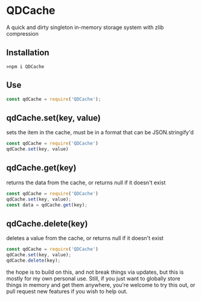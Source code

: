 # QDCache
A quick and dirty singleton in-memory storage system with zlib compression

## Installation
```
>npm i QDCache
```
## Use
```javascript
const qdCache = require('QDCache');
```

## qdCache.set(key, value)
sets the item in the cache, must be in a format that can be JSON.stringify'd
```javascript
const qdCache = require('QDCache')
qdCache.set(key, value)
```

## qdCache.get(key)
returns the data from the cache, or returns null if it doesn't exist
```javascript
const qdCache = require('QDCache')
qdCache.set(key, value);
const data = qdCache.get(key);
```

## qdCache.delete(key)
deletes a value from the cache, or returns null if it doesn't exist
```javascript
const qdCache = require('QDCache')
qdCache.set(key, value);
qdCache.delete(key);
```

the hope is to build on this, and not break things via updates, but this is mostly for my own personal use. Still, if you just want to globally store things in memory and get them anywhere, you're welcome to try this out, or pull request new features if you wish to help out.